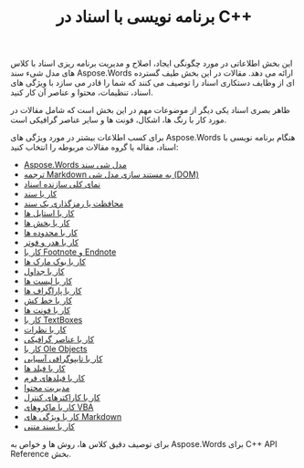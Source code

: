 ﻿---
title: برنامه نویسی با اسناد در C++
second_title: Aspose.Words برای C++
articleTitle: برنامه نویسی با اسناد
linktitle: برنامه نویسی با اسناد
type: docs
description: "از کلاس های مدل شیء سند Aspose.Words برای ایجاد، اصلاح و مدیریت برنامه ریزی اسناد با استفاده از C++ استفاده کنید. با ویژگی های سند، تنظیمات و محتوا و همچنین با ظاهر سند از طریق مدیریت رنگ ها، اشکال، فونت ها و سایر گرافیک ها کار کنید."
weight: 50
url: /fa/cpp/programming-with-documents/
---

این بخش اطلاعاتی در مورد چگونگی ایجاد، اصلاح و مدیریت برنامه ریزی اسناد با کلاس های مدل شیء سند Aspose.Words ارائه می دهد. مقالات در این بخش طیف گسترده ای از وظایف دستکاری اسناد را توصیف می کنند که شما را قادر می سازد با ویژگی های اسناد، تنظیمات، محتوا و عناصر آن کار کنید.

ظاهر بصری اسناد یکی دیگر از موضوعات مهم در این بخش است که شامل مقالات در مورد کار با رنگ ها، اشکال، فونت ها و سایر عناصر گرافیکی است.

برای کسب اطلاعات بیشتر در مورد ویژگی های Aspose.Words هنگام برنامه نویسی با اسناد، مقاله یا گروه مقالات مربوطه را انتخاب کنید:

- [Aspose.Words مدل شی سند](/words/cpp/aspose-words-document-object-model/)
- [ترجمه Markdown به مستند سازی مدل شی (DOM)](/words/cpp/translate-markdown-to-document-object-model/)
- [نمای کلی سازنده اسناد](/words/cpp/document-builder-overview/)
- [کار با سند](/words/cpp/working-with-document/)
- [محافظت یا رمزگذاری یک سند](/words/cpp/protect-or-encrypt-a-document/)
- [کار با استایل ها](/words/cpp/working-with-styles-and-themes/)
- [کار با بخش ها](/words/cpp/working-with-sections/)
- [کار با محدوده ها](/words/cpp/working-with-ranges/)
- [کار با هدر و فوتر](/words/cpp/working-with-headers-and-footers/)
- [کار با Footnote و Endnote](/words/cpp/working-with-footnote-and-endnote/)
- [کار با بوک مارک ها](/words/cpp/working-with-bookmarks/)
- [کار با جداول](/words/cpp/working-with-tables/)
- [کار با لیست ها](/words/cpp/working-with-lists/)
- [کار با پاراگراف ها](/words/cpp/working-with-paragraphs/)
- [کار با خط کش](/words/cpp/working-with-hyphenation/)
- [کار با فونت ها](/words/cpp/working-with-fonts/)
- [کار با TextBoxes](/words/cpp/working-with-textboxes/)
- [کار با نظرات](/words/cpp/working-with-comments/)
- [کار با عناصر گرافیکی](/words/cpp/working-with-graphic-elements/)
- [کار با Ole Objects](/words/cpp/working-with-ole-objects/)
- [کار با تایپوگرافی آسیایی](/words/cpp/working-with-asian-typography/)
- [کار با فیلد ها](/words/cpp/working-with-fields/)
- [کار با فیلدهای فرم](/words/cpp/working-with-form-fields/)
- [مدیریت محتوا](/words/cpp/contents-management/)
- [کار با کاراکترهای کنترل](/words/cpp/working-with-control-characters/)
- [کار با ماکروهای VBA ](/words/cpp/working-with-vba-macros/)
- [کار با ویژگی های Markdown ](/words/cpp/working-with-markdown-features/)
- [کار با سند متنی](/words/cpp/working-with-text-document/)

برای توصیف دقیق کلاس ها، روش ها و خواص به Aspose.Words برای C++ API Reference بخش.